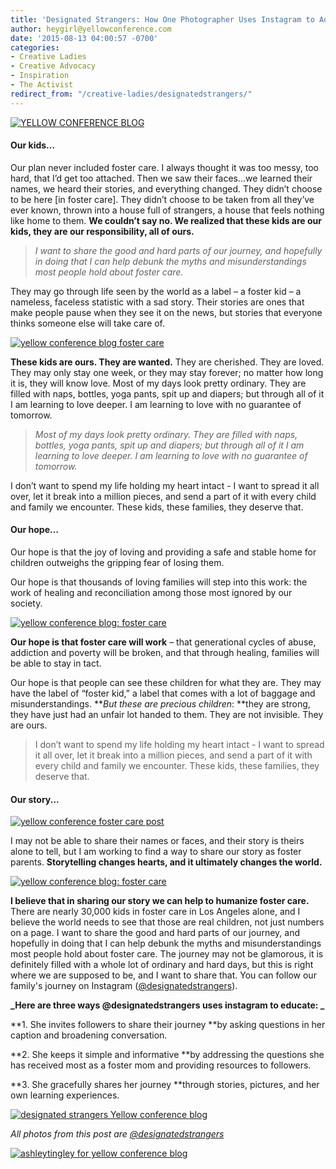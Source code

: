 ```yaml
---
title: 'Designated Strangers: How One Photographer Uses Instagram to Advocate for Foster Children'
author: heygirl@yellowconference.com
date: '2015-08-13 04:00:57 -0700'
categories:
- Creative Ladies
- Creative Advocacy
- Inspiration
- The Activist
redirect_from: "/creative-ladies/designatedstrangers/"
---
```


[![YELLOW CONFERENCE BLOG](https://yellow-blog-images.imgix.net/2015/08/foster-care-post-1.jpg)](https://yellow-blog-images.imgix.net/2015/08/foster-care-post-1.jpg)

#### **Our kids…**

Our plan never included foster care. I always thought it was too messy, too hard, that I’d get too attached. Then we saw their faces...we learned their names, we heard their stories, and everything changed. They didn’t choose to be here [in foster care]. They didn’t choose to be taken from all they’ve ever known, thrown into a house full of strangers, a house that feels nothing like home to them. **We couldn’t say no. We realized that these kids are our kids, they are our responsibility, all of ours.**

> _I want to share the good and hard parts of our journey, and hopefully in doing that I can help debunk the myths and misunderstandings most people hold about foster care._

They may go through life seen by the world as a label – a foster kid – a nameless, faceless statistic with a sad story. Their stories are ones that make people pause when they see it on the news, but stories that everyone thinks someone else will take care of.

[![yellow conference blog foster care](https://yellow-blog-images.imgix.net/2015/08/foster-care-post-3.jpg)](https://yellow-blog-images.imgix.net/2015/08/foster-care-post-3.jpg)

**These kids are ours. They are wanted.** They are cherished. They are loved. They may only stay one week, or they may stay forever; no matter how long it is, they will know love. Most of my days look pretty ordinary. They are filled with naps, bottles, yoga pants, spit up and diapers; but through all of it I am learning to love deeper. I am learning to love with no guarantee of tomorrow.

> _Most of my days look pretty ordinary. They are filled with naps, bottles, yoga pants, spit up and diapers; but through all of it I am learning to love deeper. I am learning to love with no guarantee of tomorrow._

I don’t want to spend my life holding my heart intact - I want to spread it all over, let it break into a million pieces, and send a part of it with every child and family we encounter. These kids, these families, they deserve that.

#### Our hope…

Our hope is that the joy of loving and providing a safe and stable home for children outweighs the gripping fear of losing them.

Our hope is that thousands of loving families will step into this work: the work of healing and reconciliation among those most ignored by our society.

[![yellow conference blog: foster care](https://yellow-blog-images.imgix.net/2015/08/foster-care-post-9.jpg)](https://yellow-blog-images.imgix.net/2015/08/foster-care-post-9.jpg)

**Our hope is that foster care will work** – that generational cycles of abuse, addiction and poverty will be broken, and that through healing, families will be able to stay in tact.

Our hope is that people can see these children for what they are. They may have the label of “foster kid,” a label that comes with a lot of baggage and misunderstandings. **_But these are precious children_: **they are strong, they have just had an unfair lot handed to them. They are not invisible. They are ours.

> I don’t want to spend my life holding my heart intact - I want to spread it all over, let it break into a million pieces, and send a part of it with every child and family we encounter. These kids, these families, they deserve that.

#### Our story...  
[![yellow conference foster care post](https://yellow-blog-images.imgix.net/2015/08/foster-care-post-8.jpg)](https://yellow-blog-images.imgix.net/2015/08/foster-care-post-8.jpg)

I may not be able to share their names or faces, and their story is theirs alone to tell, but I am working to find a way to share our story as foster parents. **Storytelling changes hearts, and it ultimately changes the world.**

[![yellow conference blog: foster care](https://yellow-blog-images.imgix.net/2015/08/foster-care-post-10.jpg)](https://yellow-blog-images.imgix.net/2015/08/foster-care-post-10.jpg)

**I believe that in sharing our story we can help to humanize foster care.** There are nearly 30,000 kids in foster care in Los Angeles alone, and I believe the world needs to see that those are real children, not just numbers on a page. I want to share the good and hard parts of our journey, and hopefully in doing that I can help debunk the myths and misunderstandings most people hold about foster care. The journey may not be glamorous, it is definitely filled with a whole lot of ordinary and hard days, but this is right where we are supposed to be, and I want to share that. You can follow our family's journey on Instagram ([@designatedstrangers](https://instagram.com/designatedstrangers/)).

**_Here are three ways @designatedstrangers uses instagram to educate: _**

**1\. She invites followers to share their journey **by asking questions in her caption and broadening conversation.

**2\. She keeps it simple and informative **by addressing the questions she has received most as a foster mom and providing resources to followers.

**3\. She gracefully shares her journey **through stories, pictures, and her own learning experiences.

[![designated strangers Yellow conference  blog](https://yellow-blog-images.imgix.net/2015/08/Screen-shot-2015-08-11-at-4.05.20-PM.jpg)](https://yellow-blog-images.imgix.net/2015/08/Screen-shot-2015-08-11-at-4.05.20-PM.jpg)

_All photos from this post are [@designatedstrangers](https://instagram.com/designatedstrangers/)_

[![ashleytingley for yellow conference blog](https://yellow-blog-images.imgix.net/2015/08/ashleytingley.jpg)](http://www.ashleytingleyphotography.com/about/)
